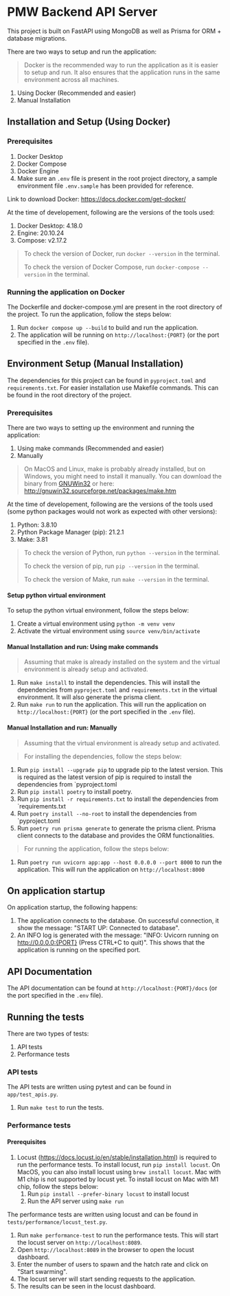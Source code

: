 # PMW Backend API Server

This project is built on FastAPI using MongoDB as well as Prisma for ORM + database migrations.

There are two ways to setup and run the application:

> Docker is the recommended way to run the application as it is easier to setup and run. It also ensures that the application runs in the same environment across all machines.

1. Using Docker (Recommended and easier)
2. Manual Installation

## Installation and Setup (Using Docker)

### Prerequisites

1. Docker Desktop
2. Docker Compose
3. Docker Engine
4. Make sure an `.env` file is present in the root project directory, a sample environment file `.env.sample` has been provided for reference.

Link to download Docker: https://docs.docker.com/get-docker/

At the time of developement, following are the versions of the tools used:

1. Docker Desktop: 4.18.0
2. Engine: 20.10.24
3. Compose: v2.17.2

> To check the version of Docker, run `docker --version` in the terminal.
>
> To check the version of Docker Compose, run `docker-compose --version` in the terminal.

### Running the application on Docker

The Dockerfile and docker-compose.yml are present in the root directory of the project. To run the application, follow the steps below:

1. Run `docker compose up --build` to build and run the application.
2. The application will be running on `http://localhost:{PORT}` (or the port specified in the `.env` file).

## Environment Setup (Manual Installation)

The dependencies for this project can be found in `pyproject.toml` and `requirements.txt`.
For easier installation use Makefile commands. This can be found in the root directory of the project.

### Prerequisites

There are two ways to setting up the environment and running the application:

1. Using make commands (Recommended and easier)
2. Manually

> On MacOS and Linux, make is probably already installed, but on Windows, you might need to install it manually. You can download the binary from [GNUWin32](http://gnuwin32.sourceforge.net/packages/make.htm) or here: http://gnuwin32.sourceforge.net/packages/make.htm

At the time of developement, following are the versions of the tools used (some python packages would not work as expected with other versions):

1. Python: 3.8.10
2. Python Package Manager (pip): 21.2.1
3. Make: 3.81

> To check the version of Python, run `python --version` in the terminal.
>
> To check the version of pip, run `pip --version` in the terminal.
>
> To check the version of Make, run `make --version` in the terminal.

#### Setup python virtual environment

To setup the python virtual environment, follow the steps below:

1. Create a virtual environment using `python -m venv venv`
2. Activate the virtual environment using `source venv/bin/activate`

#### Manual Installation and run: Using make commands

> Assuming that make is already installed on the system and the virtual environment is already setup and activated.

1. Run `make install` to install the dependencies.
   This will install the dependencies from `pyproject.toml` and `requirements.txt` in the virtual environment. It will also generate the prisma client.
2. Run `make run` to run the application.
   This will run the application on `http://localhost:{PORT}` (or the port specified in the `.env` file).

#### Manual Installation and run: Manually

> Assuming that the virtual environment is already setup and activated.

> For installing the dependencies, follow the steps below:

1. Run `pip install --upgrade pip` to upgrade pip to the latest version.
   This is required as the latest version of pip is required to install the dependencies from `pyproject.toml
2. Run `pip install poetry` to install poetry.
3. Run `pip install -r requirements.txt` to install the dependencies from `requirements.txt
4. Run `poetry install --no-root` to install the dependencies from `pyproject.toml
5. Run `poetry run prisma generate` to generate the prisma client. Prisma client connects to the database and provides the ORM functionalities.

> For running the application, follow the steps below:

1. Run `poetry run uvicorn app:app --host 0.0.0.0 --port 8000` to run the application.
   This will run the application on `http://localhost:8000`

## On application startup

On application startup, the following happens:

1. The application connects to the database. On successful connection, it show the message: "START UP: Connected to database".
2. An INFO log is generated with the message: "INFO: Uvicorn running on http://0.0.0.0:{PORT} (Press CTRL+C to quit)". This shows that the application is running on the specified port.

## API Documentation

The API documentation can be found at `http://localhost:{PORT}/docs` (or the port specified in the `.env` file).

## Running the tests

There are two types of tests:

1. API tests
2. Performance tests

### API tests

The API tests are written using pytest and can be found in `app/test_apis.py`.

1. Run `make test` to run the tests.

### Performance tests

#### Prerequisites

1. Locust (https://docs.locust.io/en/stable/installation.html) is required to run the performance tests. To install locust, run `pip install locust`. On MacOS, you can also install locust using `brew install locust`. Mac with M1 chip is not supported by locust yet. To install locust on Mac with M1 chip, follow the steps below:
   1. Run `pip install --prefer-binary locust` to install locust
   2. Run the API server using `make run`

The performance tests are written using locust and can be found in `tests/performance/locust_test.py`.

1. Run `make performance-test` to run the performance tests. This will start the locust server on `http://localhost:8089`.
2. Open `http://localhost:8089` in the browser to open the locust dashboard.
3. Enter the number of users to spawn and the hatch rate and click on "Start swarming".
4. The locust server will start sending requests to the application.
5. The results can be seen in the locust dashboard.
